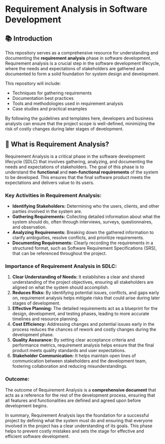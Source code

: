 # Requirement Analysis in Software Development

## 📚 Introduction

This repository serves as a comprehensive resource for understanding and documenting the **requirement analysis** phase in software development. Requirement analysis is a crucial step in the software development lifecycle, where the needs and expectations of stakeholders are gathered and documented to form a solid foundation for system design and development.

This repository will include:
- Techniques for gathering requirements
- Documentation best practices
- Tools and methodologies used in requirement analysis
- Case studies and practical examples

By following the guidelines and templates here, developers and business analysts can ensure that the project scope is well-defined, minimizing the risk of costly changes during later stages of development.

## 🤔 What is Requirement Analysis?

Requirement Analysis is a critical phase in the software development lifecycle (SDLC) that involves gathering, analyzing, and documenting the needs and expectations of stakeholders. The goal of this phase is to understand the **functional** and **non-functional requirements** of the system to be developed. This ensures that the final software product meets the expectations and delivers value to its users.

### Key Activities in Requirement Analysis:
- **Identifying Stakeholders:** Determining who the users, clients, and other parties involved in the system are.
- **Gathering Requirements:** Collecting detailed information about what the system should do, often through interviews, surveys, questionnaires, and observation.
- **Analyzing Requirements:** Breaking down the gathered information to clarify ambiguities, resolve conflicts, and prioritize requirements.
- **Documenting Requirements:** Clearly recording the requirements in a structured format, such as Software Requirement Specifications (SRS), that can be referenced throughout the project.

### Importance of Requirement Analysis in SDLC:
1. **Clear Understanding of Needs:** It establishes a clear and shared understanding of the project objectives, ensuring all stakeholders are aligned on what the system should accomplish.
2. **Reduces Risks:** By identifying potential issues, conflicts, and gaps early on, requirement analysis helps mitigate risks that could arise during later stages of development.
3. **Effective Planning:** The detailed requirements act as a blueprint for the design, development, and testing phases, leading to more accurate timelines and resource planning.
4. **Cost Efficiency:** Addressing changes and potential issues early in the process reduces the chances of rework and costly changes during the development phase.
5. **Quality Assurance:** By setting clear acceptance criteria and performance metrics, requirement analysis helps ensure that the final product meets quality standards and user expectations.
6. **Stakeholder Communication:** It helps maintain open lines of communication between stakeholders and the development team, fostering collaboration and reducing misunderstandings.

### Outcome:
The outcome of Requirement Analysis is a **comprehensive document** that acts as a reference for the rest of the development process, ensuring that all features and functionalities are defined and agreed upon before development begins.

In summary, Requirement Analysis lays the foundation for a successful project by defining what the system must do and ensuring that everyone involved in the project has a clear understanding of its goals. This phase helps to prevent costly mistakes and sets the stage for effective and efficient software development.
